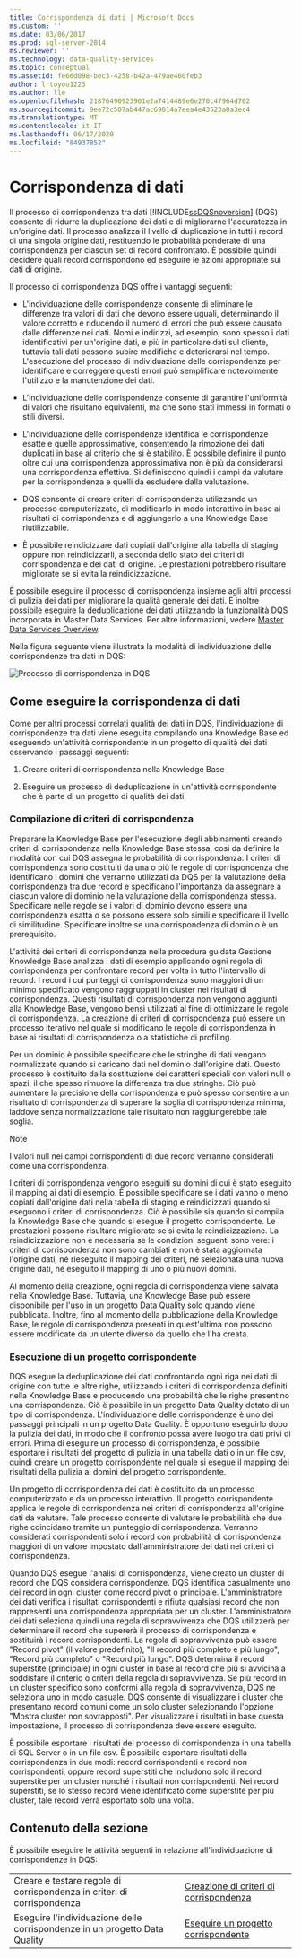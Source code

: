 ```yaml
---
title: Corrispondenza di dati | Microsoft Docs
ms.custom: ''
ms.date: 03/06/2017
ms.prod: sql-server-2014
ms.reviewer: ''
ms.technology: data-quality-services
ms.topic: conceptual
ms.assetid: fe66d098-bec3-4258-b42a-479ae460feb3
author: lrtoyou1223
ms.author: lle
ms.openlocfilehash: 21876490923901e2a7414489e6e270c47964d702
ms.sourcegitcommit: 9ee72c507ab447ac69014a7eea4e43523a0a3ec4
ms.translationtype: MT
ms.contentlocale: it-IT
ms.lasthandoff: 06/17/2020
ms.locfileid: "84937852"
---
```

# <a name="data-matching"></a>Corrispondenza di dati
  Il processo di corrispondenza tra dati [!INCLUDE[ssDQSnoversion](../includes/ssdqsnoversion-md.md)] (DQS) consente di ridurre la duplicazione dei dati e di migliorarne l'accuratezza in un'origine dati. Il processo analizza il livello di duplicazione in tutti i record di una singola origine dati, restituendo le probabilità ponderate di una corrispondenza per ciascun set di record confrontato. È possibile quindi decidere quali record corrispondono ed eseguire le azioni appropriate sui dati di origine.

 Il processo di corrispondenza DQS offre i vantaggi seguenti:

-   L'individuazione delle corrispondenze consente di eliminare le differenze tra valori di dati che devono essere uguali, determinando il valore corretto e riducendo il numero di errori che può essere causato dalle differenze nei dati. Nomi e indirizzi, ad esempio, sono spesso i dati identificativi per un'origine dati, e più in particolare dati sul cliente, tuttavia tali dati possono subire modifiche e deteriorarsi nel tempo. L'esecuzione del processo di individuazione delle corrispondenze per identificare e correggere questi errori può semplificare notevolmente l'utilizzo e la manutenzione dei dati.

-   L'individuazione delle corrispondenze consente di garantire l'uniformità di valori che risultano equivalenti, ma che sono stati immessi in formati o stili diversi.

-   L'individuazione delle corrispondenze identifica le corrispondenze esatte e quelle approssimative, consentendo la rimozione dei dati duplicati in base al criterio che si è stabilito. È possibile definire il punto oltre cui una corrispondenza approssimativa non è più da considerarsi una corrispondenza effettiva. Si definiscono quindi i campi da valutare per la corrispondenza e quelli da escludere dalla valutazione.

-   DQS consente di creare criteri di corrispondenza utilizzando un processo computerizzato, di modificarlo in modo interattivo in base ai risultati di corrispondenza e di aggiungerlo a una Knowledge Base riutilizzabile.

-   È possibile reindicizzare dati copiati dall'origine alla tabella di staging oppure non reindicizzarli, a seconda dello stato dei criteri di corrispondenza e dei dati di origine. Le prestazioni potrebbero risultare migliorate se si evita la reindicizzazione.

 È possibile eseguire il processo di corrispondenza insieme agli altri processi di pulizia dei dati per migliorare la qualità generale dei dati. È inoltre possibile eseguire la deduplicazione dei dati utilizzando la funzionalità DQS incorporata in Master Data Services. Per altre informazioni, vedere [Master Data Services Overview](../master-data-services/master-data-services-overview-mds.md).

 Nella figura seguente viene illustrata la modalità di individuazione delle corrispondenze tra dati in DQS:

 ![Processo di corrispondenza in DQS](../../2014/data-quality-services/media/dqs-matchingprocess.gif "Processo di corrispondenza in DQS")

##  <a name="how-to-perform-data-matching"></a><a name="How"></a> Come eseguire la corrispondenza di dati
 Come per altri processi correlati qualità dei dati in DQS, l'individuazione di corrispondenze tra dati viene eseguita compilando una Knowledge Base ed eseguendo un'attività corrispondente in un progetto di qualità dei dati osservando i passaggi seguenti:

1.  Creare criteri di corrispondenza nella Knowledge Base

2.  Eseguire un processo di deduplicazione in un'attività corrispondente che è parte di un progetto di qualità dei dati.

###  <a name="building-a-matching-policy"></a><a name="Policy"></a> Compilazione di criteri di corrispondenza
 Preparare la Knowledge Base per l'esecuzione degli abbinamenti creando criteri di corrispondenza nella Knowledge Base stessa, così da definire la modalità con cui DQS assegna le probabilità di corrispondenza. I criteri di corrispondenza sono costituiti da una o più le regole di corrispondenza che identificano i domini che verranno utilizzati da DQS per la valutazione della corrispondenza tra due record e specificano l'importanza da assegnare a ciascun valore di dominio nella valutazione della corrispondenza stessa. Specificare nelle regole se i valori di dominio devono essere una corrispondenza esatta o se possono essere solo simili e specificare il livello di similitudine. Specificare inoltre se una corrispondenza di dominio è un prerequisito.

 L'attività dei criteri di corrispondenza nella procedura guidata Gestione Knowledge Base analizza i dati di esempio applicando ogni regola di corrispondenza per confrontare record per volta in tutto l'intervallo di record. I record i cui punteggi di corrispondenza sono maggiori di un minimo specificato vengono raggruppati in cluster nei risultati di corrispondenza. Questi risultati di corrispondenza non vengono aggiunti alla Knowledge Base, vengono bensì utilizzati al fine di ottimizzare le regole di corrispondenza. La creazione di criteri di corrispondenza può essere un processo iterativo nel quale si modificano le regole di corrispondenza in base ai risultati di corrispondenza o a statistiche di profiling.

 Per un dominio è possibile specificare che le stringhe di dati vengano normalizzate quando si caricano dati nel dominio dall'origine dati. Questo processo è costituito dalla sostituzione dei caratteri speciali con valori null o spazi, il che spesso rimuove la differenza tra due stringhe. Ciò può aumentare la precisione della corrispondenza e può spesso consentire a un risultato di corrispondenza di superare la soglia di corrispondenza minima, laddove senza normalizzazione tale risultato non raggiungerebbe tale soglia.

> [!NOTE]
>  I valori null nei campi corrispondenti di due record verranno considerati come una corrispondenza.

 I criteri di corrispondenza vengono eseguiti su domini di cui è stato eseguito il mapping ai dati di esempio. È possibile specificare se i dati vanno o meno copiati dall'origine dati nella tabella di staging e reindicizzati quando si eseguono i criteri di corrispondenza. Ciò è possibile sia quando si compila la Knowledge Base che quando si esegue il progetto corrispondente. Le prestazioni possono risultare migliorate se si evita la reindicizzazione. La reindicizzazione non è necessaria se le condizioni seguenti sono vere: i criteri di corrispondenza non sono cambiati e non è stata aggiornata l'origine dati, né rieseguito il mapping dei criteri, né selezionata una nuova origine dati, né eseguito il mapping di uno o più nuovi domini.

 Al momento della creazione, ogni regola di corrispondenza viene salvata nella Knowledge Base. Tuttavia, una Knowledge Base può essere disponibile per l'uso in un progetto Data Quality solo quando viene pubblicata. Inoltre, fino al momento della pubblicazione della Knowledge Base, le regole di corrispondenza presenti in quest'ultima non possono essere modificate da un utente diverso da quello che l'ha creata.

###  <a name="running-a-matching-project"></a><a name="Project"></a> Esecuzione di un progetto corrispondente
 DQS esegue la deduplicazione dei dati confrontando ogni riga nei dati di origine con tutte le altre righe, utilizzando i criteri di corrispondenza definiti nella Knowledge Base e producendo una probabilità che le righe presentino una corrispondenza. Ciò è possibile in un progetto Data Quality dotato di un tipo di corrispondenza. L'individuazione delle corrispondenze è uno dei passaggi principali in un progetto Data Quality. È opportuno eseguirlo dopo la pulizia dei dati, in modo che il confronto possa avere luogo tra dati privi di errori. Prima di eseguire un processo di corrispondenza, è possibile esportare i risultati del progetto di pulizia in una tabella dati o in un file csv, quindi creare un progetto corrispondente nel quale si esegue il mapping dei risultati della pulizia ai domini del progetto corrispondente.

 Un progetto di corrispondenza dei dati è costituito da un processo computerizzato e da un processo interattivo. Il progetto corrispondente applica le regole di corrispondenza nei criteri di corrispondenza all'origine dati da valutare. Tale processo consente di valutare le probabilità che due righe coincidano tramite un punteggio di corrispondenza. Verranno considerati corrispondenti solo i record con probabilità di corrispondenza maggiori di un valore impostato dall'amministratore dei dati nei criteri di corrispondenza.

 Quando DQS esegue l'analisi di corrispondenza, viene creato un cluster di record che DQS considera corrispondenze. DQS identifica casualmente uno dei record in ogni cluster come record pivot o principale. L'amministratore dei dati verifica i risultati corrispondenti e rifiuta qualsiasi record che non rappresenti una corrispondenza appropriata per un cluster. L'amministratore dei dati seleziona quindi una regola di sopravvivenza che DQS utilizzerà per determinare il record che supererà il processo di corrispondenza e sostituirà i record corrispondenti. La regola di sopravvivenza può essere "Record pivot" (il valore predefinito), "Il record più completo e più lungo", "Record più completo" o "Record più lungo". DQS determina il record superstite (principale) in ogni cluster in base al record che più si avvicina a soddisfare il criterio o criteri della regola di sopravvivenza. Se più record in un cluster specifico sono conformi alla regola di sopravvivenza, DQS ne seleziona uno in modo casuale. DQS consente di visualizzare i cluster che presentano record comuni come un solo cluster selezionando l'opzione "Mostra cluster non sovrapposti". Per visualizzare i risultati in base questa impostazione, il processo di corrispondenza deve essere eseguito.

 È possibile esportare i risultati del processo di corrispondenza in una tabella di SQL Server o in un file csv. È possibile esportare risultati della corrispondenza in due modi: record corrispondenti e record non corrispondenti, oppure record superstiti che includono solo il record superstite per un cluster nonché i risultati non corrispondenti. Nei record superstiti, se lo stesso record viene identificato come superstite per più cluster, tale record verrà esportato solo una volta.

## <a name="in-this-section"></a>Contenuto della sezione
 È possibile eseguire le attività seguenti in relazione all'individuazione di corrispondenze in DQS:

|||
|-|-|
|Creare e testare regole di corrispondenza in criteri di corrispondenza|[Creazione di criteri di corrispondenza](../../2014/data-quality-services/create-a-matching-policy.md)|
|Eseguire l'individuazione delle corrispondenze in un progetto Data Quality|[Eseguire un progetto corrispondente](../../2014/data-quality-services/run-a-matching-project.md)|


